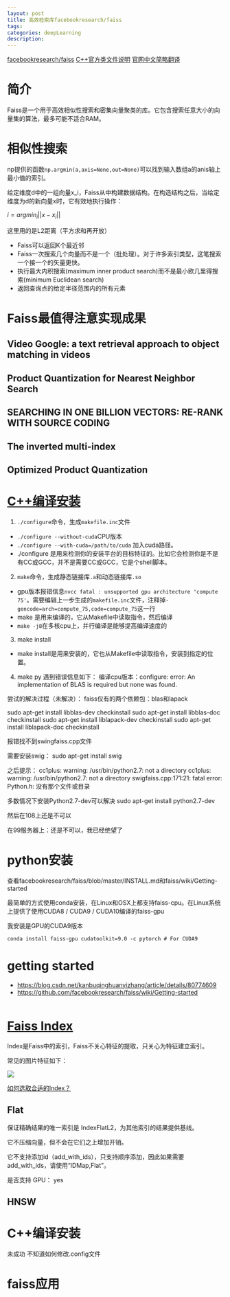 ```yaml
---
layout: post
title: 高效检索库facebookresearch/faiss
tags:
categories: deepLearning
description:
---
```


[facebookresearch/faiss](https://github.com/facebookresearch/faiss)
[C++官方类文件说明](https://rawgit.com/facebookresearch/faiss/master/docs/html/annotated.html)
[官网中文简略翻译](https://www.cnblogs.com/yhzhou/p/10568728.html)

# 简介

Faiss是一个用于高效相似性搜索和密集向量聚类的库。它包含搜索任意大小的向量集的算法，最多可能不适合RAM。

# 相似性搜索

np提供的函数`np.argmin(a,axis=None,out=None)`可以找到输入数组a的anis轴上最小值的索引。

给定维度d中的一组向量x_i，Faiss从中构建数据结构。在构造结构之后，当给定维度为d的新向量x时，它有效地执行操作：

$i = argmin_i || x - x_i ||$

这里用的是L2距离（平方求和再开放）

* Faiss可以返回K个最近邻
* Faiss一次搜索几个向量而不是一个（批处理）。对于许多索引类型，这笔搜索一个接一个的矢量更快。
* 执行最大内积搜索(maximum inner product search)而不是最小欧几里得搜索(minimum Euclidean search)
* 返回查询点的给定半径范围内的所有元素

# Faiss最值得注意实现成果
## Video Google: a text retrieval approach to object matching in videos
## Product Quantization for Nearest Neighbor Search
## SEARCHING IN ONE BILLION VECTORS: RE-RANK WITH SOURCE CODING
## The inverted multi-index
## Optimized Product Quantization

# [C++编译安装](https://github.com/facebookresearch/faiss/blob/master/INSTALL.md)

1. `./configure`命令，生成`makefile.inc`文件
  *  `./configure --without-cuda`CPU版本
  *  `./configure --with-cuda=/path/to/cuda` 加入cuda路径。
  * ./configure 是用来检测你的安装平台的目标特征的。比如它会检测你是不是有CC或GCC，并不是需要CC或GCC，它是个shell脚本。
2. `make`命令，生成静态链接库`.a`和动态链接库`.so`
  * gpu版本报错信息`nvcc fatal : unsupported gpu architecture 'compute 75'`。需要编辑上一步生成的`makefile.inc`文件，注释掉`-gencode=arch=compute_75,code=compute_75`这一行
  * make 是用来编译的，它从Makefile中读取指令，然后编译
  * `make -j8`在多核cpu上，并行编译是能够提高编译速度的 
3. make install
* make install是用来安装的，它也从Makefile中读取指令，安装到指定的位置。
4. make py
遇到错误信息如下：
编译cpu版本：configure: error: An implementation of BLAS is required but none was found.

尝试的解决过程（未解决）：
faiss仅有的两个依赖包：blas和lapack

sudo apt-get install libblas-dev checkinstall
sudo apt-get install libblas-doc checkinstall
sudo apt-get install liblapack-dev checkinstall
sudo apt-get install liblapack-doc checkinstall

报错找不到swingfaiss.cpp文件

需要安装swig：
sudo apt-get install swig

之后提示：
cc1plus: warning: /usr/bin/python2.7: not a directory
cc1plus: warning: /usr/bin/python2.7: not a directory
swigfaiss.cpp:171:21: fatal error: Python.h: 没有那个文件或目录

多数情况下安装Python2.7-dev可以解决
sudo apt-get install python2.7-dev

然后在108上还是不可以

在99服务器上：还是不可以，我已经绝望了

# python安装

查看facebookresearch/faiss/blob/master/INSTALL.md和faiss/wiki/Getting-started

最简单的方式使用conda安装，在Linux和OSX上都支持faiss-cpu。在Linux系统上提供了使用CUDA8 / CUDA9 / CUDA10编译的faiss-gpu

我安装是GPU的CUDA9版本

`conda install faiss-gpu cudatoolkit=9.0 -c pytorch # For CUDA9`

# getting started

* https://blog.csdn.net/kanbuqinghuanyizhang/article/details/80774609
* https://github.com/facebookresearch/faiss/wiki/Getting-started

```python

```

# [Faiss Index](https://waltyou.github.io/Faiss-In-Project/)

Index是Faiss中的索引，Faiss不关心特征的提取，只关心为特征建立索引。

常见的图片特征如下：

![](https://waltyou.github.io/images/posts/image-feature-extration-algorithm.png)

[如何选取合适的Index？](https://waltyou.github.io/Faiss-Indexs/#%E6%8C%91%E4%B8%80%E4%B8%AA%E5%90%88%E9%80%82%E7%9A%84-index)

## Flat
保证精确结果的唯一索引是 IndexFlatL2，为其他索引的结果提供基线。

它不压缩向量，但不会在它们之上增加开销。

它不支持添加id（add_with_ids），只支持顺序添加，因此如果需要 add_with_ids，请使用“IDMap,Flat”。

是否支持 GPU： yes

## HNSW



# C++编译安装
未成功
不知道如何修改.config文件


# faiss应用
